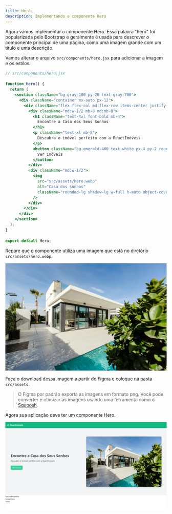 ```yaml
---
title: Hero
description: Implementando o componente Hero
---
```


Agora vamos implementar o componente Hero. Essa palavra "hero" foi popularizada pelo Bootstrap e geralmente é usada para descrever o componente principal de uma página, como uma imagem grande com um título e uma descrição.

Vamos alterar o arquivo `src/components/hero.jsx` para adicionar a imagem e os estilos.

```jsx
// src/components/hero.jsx

function Hero() {
  return (
    <section className="bg-gray-100 py-20 text-gray-700">
      <div className="container mx-auto px-12">
        <div className="flex flex-col md:flex-row items-center justify-between">
          <div className="md:w-1/2 mb-8 md:mb-0">
            <h1 className="text-4xl font-bold mb-4">
              Encontre a Casa dos Seus Sonhos
            </h1>
            <p className="text-xl mb-8">
              Descubra o imóvel perfeito com a ReactImóveis
            </p>
            <button className="bg-emerald-400 text-white px-4 py-2 rounded-md">
              Ver imóveis
            </button>
          </div>
          <div className="md:w-1/2">
            <img
              src="src/assets/hero.webp"
              alt="Casa dos sonhos"
              className="rounded-lg shadow-lg w-full h-auto object-cover"
            />
          </div>
        </div>
      </div>
    </section>
  );
}

export default Hero;
```

Repare que o componente utiliza uma imagem que está no diretório `src/assets/hero.webp`.

![Hero](../../../assets/hero.webp)

Faça o download dessa imagem a partir do Figma e coloque na pasta `src/assets`.

> O Figma por padrão exporta as imagens em formato png. Você pode converter e otimizar as imagens usando uma ferramenta como o [Squoosh](https://squoosh.app/).

Agora sua aplicação deve ter um componente Hero.

![Hero](../../../assets/hero-impl.png)
